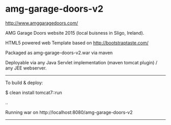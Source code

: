 # amg-garage-doors-v2

http://www.amggaragedoors.com/

AMG Garage Doors website 2015 (local buisness in Sligo, Ireland).

HTML5 powered web Template based on http://bootstraptaste.com/

Packaged as amg-garage-doors-v2.war via maven 

Deployable via any Java Servlet implementation (maven tomcat plugin) / any JEE webserver.

-----------------------

To build & deploy:

$ clean install tomcat7::run

..

Running war on http://localhost:8080/amg-garage-doors-v2

-----------------------
